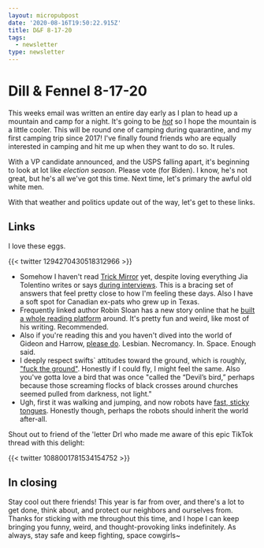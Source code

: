 ```yaml
---
layout: micropubpost
date: '2020-08-16T19:50:22.915Z'
title: D&F 8-17-20
tags:
  - newsletter
type: newsletter
---
```


# Dill & Fennel 8-17-20

This weeks email was written an entire day early as I plan to head up a mountain and camp for a night. It's going to be [*hot*](https://weatherwest.com/archives/7427) so I hope the mountain is a little cooler. This will be round one of camping during quarantine, and my first camping trip since 2017! I've finally found friends who are equally interested in camping and hit me up when they want to do so. It rules.

With a VP candidate announced, and the USPS falling apart, it's beginning to look at lot like *election season*. Please vote (for Biden). I know, he's not great, but he's all we've got this time. Next time, let's primary the awful old white men.

With that weather and politics update out of the way, let's get to these links.

## Links

I love these eggs.

{{< twitter 1294270430518312966 >}}

* Somehow I haven't read [Trick Mirror](https://bookshop.org/books/trick-mirror-reflections-on-self-delusion/9780525510567) yet, despite loving everything Jia Tolentino writes or says [during interviews](https://www.interviewmagazine.com/culture/ask-a-sane-person-jia-tolentino-book-2020-hope). This is a bracing set of answers that feel pretty close to how I'm feeling these days. Also I have a soft spot for Canadian ex-pats who grew up in Texas.
* Frequently linked author Robin Sloan has a new story online that he [built a whole reading platform](https://www.robinsloan.com/books/annabel-scheme-serial/) around. It's pretty fun and weird, like most of his writing. Recommended.
* Also if you're reading this and you haven't dived into the world of Gideon and Harrow, [please do](https://us.macmillan.com/books/9781250313225). Lesbian. Necromancy. In. Space. Enough said.
* I deeply respect swifts` attitudes toward the ground, which is roughly, ["fuck the ground"](https://www.nytimes.com/2020/07/29/magazine/vesper-flights.html). Honestly if I could fly, I might feel the same. Also you've gotta love a bird that was once "called the “Devil’s bird,” perhaps because those screaming flocks of black crosses around churches seemed pulled from darkness, not light."
* Ugh, first it was walking and jumping, and now robots have [fast, sticky tongues](https://gizmodo.com/this-lightning-fast-robotic-tongue-ensures-youll-snatch-1844726672). Honestly though, perhaps the robots should inherit the world after-all.

Shout out to friend of the 'letter Drl who made me aware of this epic TikTok thread with this delight:

{{< twitter 1088001781534154752 >}}

## In closing

Stay cool out there friends! This year is far from over, and there's a lot to get done, think about, and protect our neighbors and ourselves from. Thanks for sticking with me throughout this time, and I hope I can keep bringing you funny, weird, and thought-provoking links indefinitely. As always, stay safe and keep fighting, space cowgirls~
